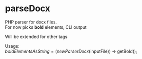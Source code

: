 # parseDocx
PHP parser for docx files. <br> 
For now picks <b>bold</b> elements, CLI output

Will be extended for other tags

Usage:<br>
$boldElementsAsString = (new ParserDocx($inputFile)) -> getBold();
